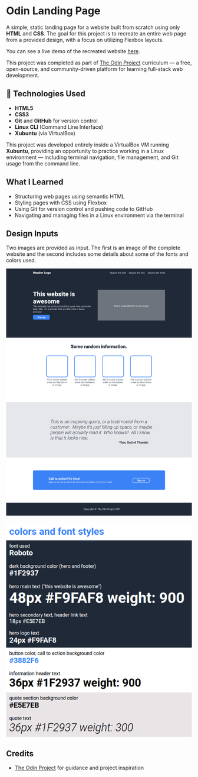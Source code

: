 # Odin Landing Page

A simple, static landing page for a website built from scratch using only **HTML** and **CSS**. The goal for this project is to recreate an entire web page from a provided design, with a focus on utilizing Flexbox layouts.

You can see a live demo of the recreated website [here](https://lilnerddev.github.io/odin-landing-page/).

This project was completed as part of [The Odin Project](https://www.theodinproject.com/) curriculum — a free, open-source, and community-driven platform for learning full-stack web development.

## 🥢 Technologies Used

- **HTML5**
- **CSS3**
- **Git** and **GitHub** for version control
- **Linux CLI** (Command Line Interface)
- **Xubuntu** (via VirtualBox)

This project was developed entirely inside a VirtualBox VM running **Xubuntu**, providing an opportunity to practice working in a Linux environment — including terminal navigation, file management, and Git usage from the command line.

## What I Learned

- Structuring web pages using semantic HTML
- Styling pages with CSS using Flexbox
- Using Git for version control and pushing code to GitHub
- Navigating and managing files in a Linux environment via the terminal

## Design Inputs

Two images are provided as input. The first is an image of the complete website and the second includes some details about some of the fonts and colors used. 

![Alt text](images/design-input.png)

![Alt text](images/design-input-styles.png)

## Credits

- [The Odin Project](https://www.theodinproject.com/) for guidance and project inspiration
